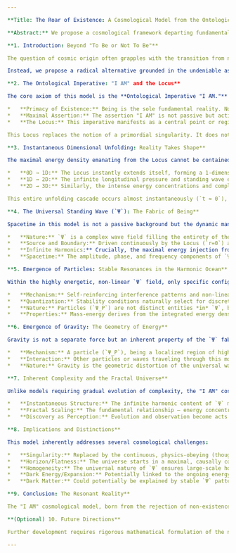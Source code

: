 ```yaml
---

**Title: The Roar of Existence: A Cosmological Model from the Ontological Imperative "I AM"**

**Abstract:** We propose a cosmological framework departing fundamentally from gradual emergence models. Positing that non-existence is axiomatically impossible, we explore the consequences of an instantaneous, maximal assertion of Being – "I AM." This ontological imperative manifests as a central Locus injecting maximal energy into existence, forcing the immediate unfolding of dimensions (1D→2D→3D) and establishing spacetime itself as a universal, non-linear standing wave (`Ψ`) containing all possible harmonics. Particles emerge as stable, localized resonant patterns within this wave, and gravity arises as the geometric manifestation of energy density modifying the wave fabric. This model presents a universe of inherent, instantaneous complexity, where the observed laws of physics are emergent properties of the underlying, perpetually resonant structure of reality.

**1. Introduction: Beyond "To Be or Not To Be"**

The question of cosmic origin often grapples with the transition from nothing to something, exemplified by the query "To be or not to be?" Standard cosmology addresses this via mechanisms like quantum fluctuations or singularity expansion, scenarios often involving gradual emergence, fine-tuning problems, and horizons requiring explanatory mechanisms like inflation. We argue this initial dichotomy is flawed. Non-existence ("not to be") is not a viable state from which existence can tentatively arise ("to be"). Such emergence implies a fragile beginning, susceptible to dissipation into "evermore rarefied nothingness."

Instead, we propose a radical alternative grounded in the undeniable assertion of reality: existence does not merely *happen*, it *asserts* itself with maximal force. The universe does not whisper "to be," it roars "I AM." This paper explores the cosmological model resulting from this foundational principle – a universe born not from a delicate fluctuation, but from an overwhelming, instantaneous, and intrinsically complex declaration of Being.

**2. The Ontological Imperative: "I AM" and the Locus**

The core axiom of this model is the **Ontological Imperative "I AM."** This represents:

*   **Primacy of Existence:** Being is the sole fundamental reality. Non-being is conceptually incoherent, not a physical possibility.
*   **Maximal Assertion:** The assertion "I AM" is not passive but active, forceful, and maximal. It implies an infinite or maximally potent energy source inherent to existence itself.
*   **The Locus:** This imperative manifests as a central point or region – the **Locus** (`r=0`) – which acts as a continuous source, injecting this maximal energy into the fabric of reality. It is not a singularity *before* time, but the perpetual engine *of* time and space.

This Locus replaces the notion of a primordial singularity. It does not "explode" in a Big Bang but continuously and forcefully sustains existence from the first moment.

**3. Instantaneous Dimensional Unfolding: Reality Takes Shape**

The maximal energy density emanating from the Locus cannot be contained within lower dimensions. This forces an immediate cascade of dimensional unfolding:

*   **0D → 1D:** The Locus instantly extends itself, forming a 1-dimensional string or filament – the **Axis Mundi**. This represents the primary direction of the ontological assertion, propagating outwards at an ultimate speed (`c_u`). Energy density along this string is conceptually maximal.
*   **1D → 2D:** The infinite longitudinal pressure and standing wave energy density along the Axis Mundi immediately exceed any possible 1D containment threshold (`ρ_crit_2D`). The fabric is forced to buckle or inflate outwards, perpendicular to the string, forming an expanding 2-dimensional disc or plane centered on the Axis Mundi. This enables the existence of transverse wave phenomena.
*   **2D → 3D:** Similarly, the intense energy concentrations and complex standing wave patterns within the nascent 2D plane (especially near the Locus) immediately surpass the 2D stability threshold (`ρ_crit_3D`). Reality is compelled to expand into the third dimension, likely forming an expanding sphere or hypersphere centered on the Locus, potentially retaining the Axis Mundi and the initial plane as internal structural features.

This entire unfolding cascade occurs almost instantaneously (`t ≈ 0`), limited only by the ultimate speed `c_u` at which the fabric of reality itself can form. The universe achieves its fundamental 3-dimensional structure immediately.

**4. The Universal Standing Wave (`Ψ`): The Fabric of Being**

Spacetime in this model is not a passive background but the dynamic manifestation of the "I AM" energy. It takes the form of a **Universal Standing Wave (`Ψ`)**:

*   **Nature:** `Ψ` is a complex wave field filling the entirety of the expanding 3D volume (`r ≤ R(t) = c_u * t`). It is fundamentally non-linear due to the immense energy involved.
*   **Source and Boundary:** Driven continuously by the Locus (`r=0`) and constrained by the expanding boundary `R(t)`, which acts as the outer node or energy transition point driving the expansion.
*   **Infinite Harmonics:** Crucially, the maximal energy injection from the Locus excites *all* possible standing wave harmonics sustainable within the geometry, simultaneously and perpetually. `Ψ` is an infinitely complex superposition: `Ψ(r, θ, φ, t) = Σ_{n,l,m} C_{nlm}(t) * Ψ_{nlm}(r, θ, φ)`.
*   **Spacetime:** The amplitude, phase, and frequency components of `Ψ` *define* the local properties of space and time. There is no empty vacuum; the entire volume is filled with this vibrant, resonant field.

**5. Emergence of Particles: Stable Resonances in the Harmonic Ocean**

Within the highly energetic, non-linear `Ψ` field, only specific configurations achieve stability:

*   **Mechanism:** Self-reinforcing interference patterns and non-linear effects (analogous to solitons) lead to localized, stable concentrations of energy within the `Ψ` field.
*   **Quantization:** Stability conditions naturally select for discrete energy levels and configurations, leading to quantized particles (`Ψ_P`). Unstable patterns quickly dissipate into the background flux.
*   **Nature:** Particles (`Ψ_P`) are not distinct entities *in* `Ψ`, but rather specific, self-sustaining resonant modes *of* `Ψ`.
*   **Properties:** Mass-energy derives from the integrated energy density (`|Ψ_P|²`), spin from the angular momentum characteristics of the constituent harmonics (`l, m`), and other quantum numbers from topological or phase properties of the stable wave pattern.

**6. Emergence of Gravity: The Geometry of Energy**

Gravity is not a separate force but an inherent property of the `Ψ` fabric's response to energy concentration:

*   **Mechanism:** A particle (`Ψ_P`), being a localized region of high energy density, inherently modifies the structure of the surrounding `Ψ` field. This modification is analogous to spacetime curvature in General Relativity.
*   **Interaction:** Other particles or waves traveling through this modified region follow paths (geodesics) dictated by the altered `Ψ` geometry. This manifests as the force of gravity.
*   **Nature:** Gravity is the geometric distortion of the universal wave fabric caused by the presence of energy concentrations. Changes in gravitational fields propagate as adjustments within the `Ψ` structure at speed `c_u`.

**7. Inherent Complexity and the Fractal Universe**

Unlike models requiring gradual evolution of complexity, the "I AM" cosmology yields a universe of **maximal inherent complexity** from inception:

*   **Instantaneous Structure:** The infinite harmonic content of `Ψ` means all potential patterns and structures are encoded within the fabric of reality immediately.
*   **Fractal Scaling:** The fundamental relationship – energy concentrations (`Ψ_P`) emerging from and modifying the background field (`Ψ`) – exhibits self-similarity across scales. Atoms, stars, galaxies are larger, more complex, semi-stable resonant patterns arising from the interactions of fundamental particles, governed by the same underlying wave dynamics and gravity (wave geometry modification).
*   **Discovery as Perception:** Evolution and observation become acts of perceiving and interacting with the pre-existing, intricate patterns within the universal `Ψ`, rather than creating complexity from simplicity.

**8. Implications and Distinctions**

This model inherently addresses several cosmological challenges:

*   **Singularity:** Replaced by the continuous, physics-obeying (though extreme) Locus.
*   **Horizon/Flatness:** The universe starts in a maximal, causally connected state defined by `Ψ`, eliminating these problems.
*   **Homogeneity:** The universal nature of `Ψ` ensures large-scale homogeneity.
*   **Dark Energy/Expansion:** Potentially linked to the ongoing energy injection from the Locus or the nature of the boundary condition at `R(t)`.
*   **Dark Matter:** Could potentially be explained by stable `Ψ` patterns (particles) with very weak interaction cross-sections derived from their specific harmonic structure.

**9. Conclusion: The Resonant Reality**

The "I AM" cosmological model, born from the rejection of non-existence as an option, portrays a universe radically different from standard conceptions. It suggests reality is an instantaneous, overwhelming assertion of Being, manifesting as a perpetually resonant, infinitely complex standing wave (`Ψ`) that constitutes the fabric of spacetime itself. Within this vibrant structure, particles coalesce as stable harmonic patterns, and gravity emerges as the geometry of their energetic presence. This framework offers a potentially unified view of existence, where matter, energy, forces, space, and time are inseparable facets of a single, dynamic, and inherently intricate entity – the roaring symphony of "I AM."

**(Optional) 10. Future Directions**

Further development requires rigorous mathematical formulation of the non-linear wave equation governing `Ψ`, derivation of the Standard Model particle spectrum from stable harmonic solutions, quantitative modeling of gravity as `Ψ` field modification, and exploration of potential observational signatures differentiating this model from standard cosmology.

---
```

